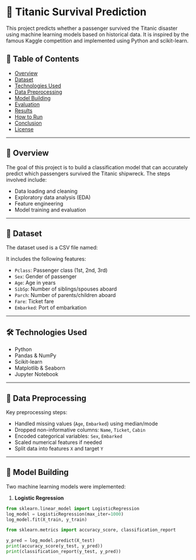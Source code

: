 # 🚢 Titanic Survival Prediction

This project predicts whether a passenger survived the Titanic disaster using machine learning models based on historical data. It is inspired by the famous Kaggle competition and implemented using Python and scikit-learn.

## 📌 Table of Contents
- [Overview](#overview)
- [Dataset](#dataset)
- [Technologies Used](#technologies-used)
- [Data Preprocessing](#data-preprocessing)
- [Model Building](#model-building)
- [Evaluation](#evaluation)
- [Results](#results)
- [How to Run](#how-to-run)
- [Conclusion](#conclusion)
- [License](#license)

---

## 📖 Overview

The goal of this project is to build a classification model that can accurately predict which passengers survived the Titanic shipwreck. The steps involved include:
- Data loading and cleaning
- Exploratory data analysis (EDA)
- Feature engineering
- Model training and evaluation

---

## 📂 Dataset

The dataset used is a CSV file named:


It includes the following features:
- `Pclass`: Passenger class (1st, 2nd, 3rd)
- `Sex`: Gender of passenger
- `Age`: Age in years
- `SibSp`: Number of siblings/spouses aboard
- `Parch`: Number of parents/children aboard
- `Fare`: Ticket fare
- `Embarked`: Port of embarkation

---

## 🛠 Technologies Used

- Python
- Pandas & NumPy
- Scikit-learn
- Matplotlib & Seaborn
- Jupyter Notebook

---

## 🧹 Data Preprocessing

Key preprocessing steps:
- Handled missing values (`Age`, `Embarked`) using median/mode
- Dropped non-informative columns: `Name`, `Ticket`, `Cabin`
- Encoded categorical variables: `Sex`, `Embarked`
- Scaled numerical features if needed
- Split data into features `X` and target `Y`

---

## 🤖 Model Building

Two machine learning models were implemented:

1. **Logistic Regression**

```python
from sklearn.linear_model import LogisticRegression
log_model = LogisticRegression(max_iter=1000)
log_model.fit(X_train, y_train)

from sklearn.metrics import accuracy_score, classification_report

y_pred = log_model.predict(X_test)
print(accuracy_score(y_test, y_pred))
print(classification_report(y_test, y_pred))
